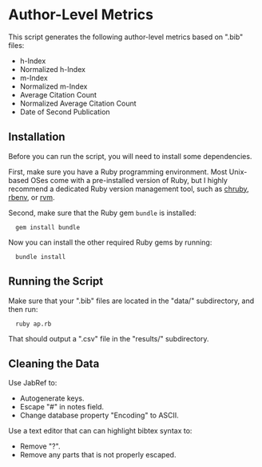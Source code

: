 # Author-Level Metrics

This script generates the following author-level metrics based on ".bib" files:
* h-Index
* Normalized h-Index
* m-Index
* Normalized m-Index
* Average Citation Count
* Normalized Average Citation Count
* Date of Second Publication

## Installation

Before you can run the script, you will need to install some dependencies.

First, make sure you have a Ruby programming environment. Most Unix-based OSes come with a pre-installed version of Ruby, but I highly recommend a dedicated Ruby version management tool, such as [chruby](https://github.com/postmodern/chruby), [rbenv](https://github.com/sstephenson/rbenv), or [rvm](https://rvm.io/).

Second, make sure that the Ruby gem `bundle` is installed:
```
  gem install bundle
```

Now you can install the other required Ruby gems by running:
```
  bundle install
```

## Running the Script

Make sure that your ".bib" files are located in the "data/" subdirectory, and then run:
```
  ruby ap.rb
```
That should output a ".csv" file in the "results/" subdirectory.

## Cleaning the Data

Use JabRef to:
* Autogenerate keys.
* Escape "#" in notes field.
* Change database property "Encoding" to ASCII.

Use a text editor that can can highlight bibtex syntax to:
* Remove "?".
* Remove any parts that is not properly escaped.

